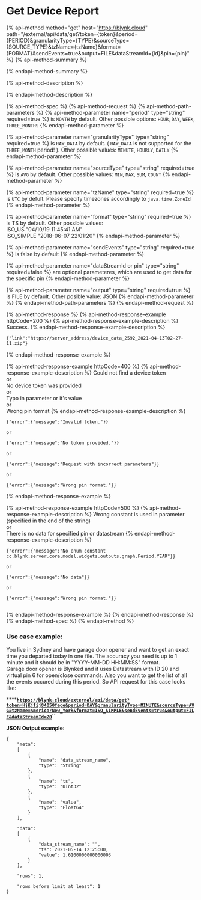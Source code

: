 # Get Device Report

{% api-method method="get" host="https://blynk.cloud" path="/external/api/data/get?token={token}&period={PERIOD}&granularityType={TYPE}&sourceType={SOURCE\_TYPE}&tzName={tzName}&format={FORMAT}&sendEvents=true&output=FILE&dataStreamId={id}&pin={pin}" %}
{% api-method-summary %}

{% endapi-method-summary %}

{% api-method-description %}

{% endapi-method-description %}

{% api-method-spec %}
{% api-method-request %}
{% api-method-path-parameters %}
{% api-method-parameter name="period" type="string" required=true %}
is `MONTH` by default. Other possible options: `HOUR`, `DAY`, `WEEK`, `THREE_MONTHS`
{% endapi-method-parameter %}

{% api-method-parameter name="granularityType" type="string" required=true %}
is `RAW_DATA` by default. \( `RAW_DATA` is not supported for the `THREE_MONTH` period! \). Other possible values: `MINUTE`, `HOURLY`, `DAILY`
{% endapi-method-parameter %}

{% api-method-parameter name="sourceType" type="string" required=true %}
is `AVG` by default. Other possible values: `MIN`, `MAX`, `SUM`, `COUNT`
{% endapi-method-parameter %}

{% api-method-parameter name="tzName" type="string" required=true %}
is `UTC` by defult. Please specify timezones accordingly to `java.time.ZoneId`
{% endapi-method-parameter %}

{% api-method-parameter name="format" type="string" required=true %}
is TS by default. Other possible values:   
ISO\_US "04/10/19 11:45:41 AM"  
ISO\_SIMPLE "2018-06-07 22:01:20"
{% endapi-method-parameter %}

{% api-method-parameter name="sendEvents" type="string" required=true %}
is false by default
{% endapi-method-parameter %}

{% api-method-parameter name="dataStreamId or pin" type="string" required=false %}
are optional parameteres, which are used to get data for the specific pin
{% endapi-method-parameter %}

{% api-method-parameter name="output" type="string" required=true %}
is FILE by default. Other posible value: JSON
{% endapi-method-parameter %}
{% endapi-method-path-parameters %}
{% endapi-method-request %}

{% api-method-response %}
{% api-method-response-example httpCode=200 %}
{% api-method-response-example-description %}
Success.
{% endapi-method-response-example-description %}

```
{"link":"https://server_address/device_data_2592_2021-04-13T02-27-11.zip"}
```
{% endapi-method-response-example %}

{% api-method-response-example httpCode=400 %}
{% api-method-response-example-description %}
Could not find a device token  
or  
No device token was provided  
or  
Typo in parameter or it's value  
or  
Wrong pin format
{% endapi-method-response-example-description %}

```
{"error":{"message":"Invalid token."}}

or

{"error":{"message":"No token provided."}}

or

{"error":{"message":"Request with incorrect parameters"}}

or

{"error":{"message":"Wrong pin format."}}
```
{% endapi-method-response-example %}

{% api-method-response-example httpCode=500 %}
{% api-method-response-example-description %}
Wrong constant is used in parameter \(specified in the end of the string\)  
or  
There is no data for specified pin or datastream
{% endapi-method-response-example-description %}

```
{"error":{"message":"No enum constant cc.blynk.server.core.model.widgets.outputs.graph.Period.YEAR"}}

or

{"error":{"message":"No data"}}

or

{"error":{"message":"Wrong pin format."}}


```
{% endapi-method-response-example %}
{% endapi-method-response %}
{% endapi-method-spec %}
{% endapi-method %}

### **Use case example:**

You live in Sydney and have garage door opener and want to get an exact time you departed today in one file. The accuracy you need is up to 1 minute and it should be in "YYYY-MM-DD HH:MM:SS" format.  
Garage door opener is Blynked and it uses Datastream with ID 20 and virtual pin 6 for open/close commands. Also you want to get the list of all the events occured during this period. So API request for this case looks like:  
  
****[**`https://blynk.cloud/external/api/data/get?token=HjKjfij84050fege&period=DAY&granularityType=MINUTE&sourceType=AVG&tzName=America/New_York&format=ISO_SIMPLE&sendEvents=true&output=FILE&dataStreamId=20`**](https://blynk.cloud/external/api/data/get?token=HjKjfij84050fege&period=DAY&granularityType=MINUTE&sourceType=AVG&tzName=AET&format=ISO_SIMPLE&sendEvents=true&output=FILE&dataStreamId=20&pin=V6)**\`\`**

**JSON Output example:**

```text
{
	"meta":
	[
		{
			"name": "data_stream_name",
			"type": "String"
		},
		{
			"name": "ts",
			"type": "UInt32"
		},
		{
			"name": "value",
			"type": "Float64"
		}
	],
               
	"data":
	[
		{
			"data_stream_name": "",
			"ts": 2021-05-14 12:25:00,
			"value": 1.6100000000000003
		}
	],

	"rows": 1,

	"rows_before_limit_at_least": 1
}
```



